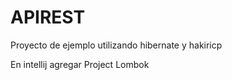 # APIREST
<p>Proyecto de ejemplo utilizando hibernate y hakiricp<p>

<p>En intellij agregar Project Lombok<p>